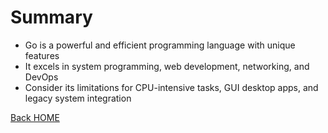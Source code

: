 # Summary

- Go is a powerful and efficient programming language with unique features
- It excels in system programming, web development, networking, and DevOps
- Consider its limitations for CPU-intensive tasks, GUI desktop apps, and legacy system integration

[Back HOME](..)